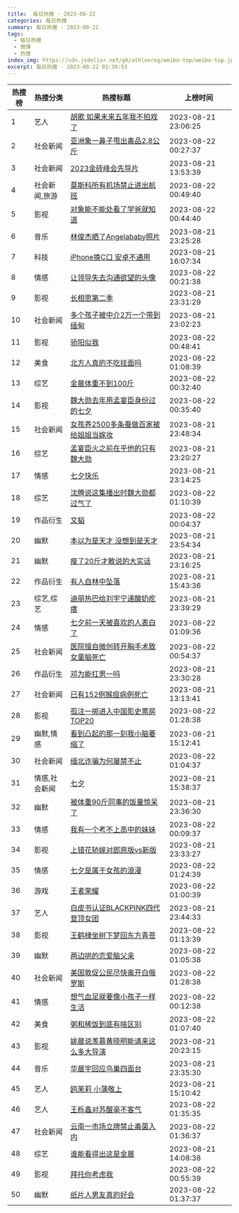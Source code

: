 ```yaml
---
title:  每日热搜 - 2023-08-22
categories: 每日热搜
summary: 每日热搜 - 2023-08-22
tags:
  - 每日热搜
  - 微博
  - 热搜
index_img: https://cdn.jsdelivr.net/gh/athlonreg/weibo-top/weibo-top.jpeg
excerpt: 每日热搜 - 2023-08-22 01:38:53
---
```


| 热搜榜 | 热搜分类 | 热搜标题 | 上榜时间 |
| --- | --- | --- | --- |
| 1 | 艺人 | [胡歌 如果未来五年我不拍戏了](https://s.weibo.com/weibo%3Fq%3D%2523%E8%83%A1%E6%AD%8C%20%E5%A6%82%E6%9E%9C%E6%9C%AA%E6%9D%A5%E4%BA%94%E5%B9%B4%E6%88%91%E4%B8%8D%E6%8B%8D%E6%88%8F%E4%BA%86%2523) | 2023-08-21 23:06:25 | 
| 2 | 社会新闻 | [亚洲象一鼻子甩出毒品2.8公斤](https://s.weibo.com/weibo%3Fq%3D%2523%E4%BA%9A%E6%B4%B2%E8%B1%A1%E4%B8%80%E9%BC%BB%E5%AD%90%E7%94%A9%E5%87%BA%E6%AF%92%E5%93%812.8%E5%85%AC%E6%96%A4%2523) | 2023-08-22 00:27:37 | 
| 3 | 社会新闻 | [2023金砖峰会先导片](https://s.weibo.com/weibo%3Fq%3D%25232023%E9%87%91%E7%A0%96%E5%B3%B0%E4%BC%9A%E5%85%88%E5%AF%BC%E7%89%87%2523) | 2023-08-21 13:53:39 | 
| 4 | 社会新闻,旅游 | [莫斯科所有机场禁止进出航班](https://s.weibo.com/weibo%3Fq%3D%2523%E8%8E%AB%E6%96%AF%E7%A7%91%E6%89%80%E6%9C%89%E6%9C%BA%E5%9C%BA%E7%A6%81%E6%AD%A2%E8%BF%9B%E5%87%BA%E8%88%AA%E7%8F%AD%2523) | 2023-08-22 00:49:40 | 
| 5 | 影视 | [对象能不能处看了学爸就知道](https://s.weibo.com/weibo%3Fq%3D%2523%E5%AF%B9%E8%B1%A1%E8%83%BD%E4%B8%8D%E8%83%BD%E5%A4%84%E7%9C%8B%E4%BA%86%E5%AD%A6%E7%88%B8%E5%B0%B1%E7%9F%A5%E9%81%93%2523) | 2023-08-22 00:44:40 | 
| 6 | 音乐 | [林俊杰晒了Angelababy照片](https://s.weibo.com/weibo%3Fq%3D%2523%E6%9E%97%E4%BF%8A%E6%9D%B0%E6%99%92%E4%BA%86Angelababy%E7%85%A7%E7%89%87%2523) | 2023-08-21 23:25:28 | 
| 7 | 科技 | [iPhone换C口 安卓不通用](https://s.weibo.com/weibo%3Fq%3D%2523iPhone%E6%8D%A2C%E5%8F%A3%20%E5%AE%89%E5%8D%93%E4%B8%8D%E9%80%9A%E7%94%A8%2523) | 2023-08-21 16:07:34 | 
| 8 | 情感 | [让领导失去沟通欲望的头像](https://s.weibo.com/weibo%3Fq%3D%2523%E8%AE%A9%E9%A2%86%E5%AF%BC%E5%A4%B1%E5%8E%BB%E6%B2%9F%E9%80%9A%E6%AC%B2%E6%9C%9B%E7%9A%84%E5%A4%B4%E5%83%8F%2523) | 2023-08-22 00:21:38 | 
| 9 | 影视 | [长相思第二季](https://s.weibo.com/weibo%3Fq%3D%2523%E9%95%BF%E7%9B%B8%E6%80%9D%E7%AC%AC%E4%BA%8C%E5%AD%A3%2523) | 2023-08-21 23:31:29 | 
| 10 | 社会新闻 | [多个孩子被中介2万一个带到缅甸](https://s.weibo.com/weibo%3Fq%3D%2523%E5%A4%9A%E4%B8%AA%E5%AD%A9%E5%AD%90%E8%A2%AB%E4%B8%AD%E4%BB%8B2%E4%B8%87%E4%B8%80%E4%B8%AA%E5%B8%A6%E5%88%B0%E7%BC%85%E7%94%B8%2523) | 2023-08-21 23:02:23 | 
| 11 | 影视 | [骄阳似我](https://s.weibo.com/weibo%3Fq%3D%2523%E9%AA%84%E9%98%B3%E4%BC%BC%E6%88%91%2523) | 2023-08-22 00:48:41 | 
| 12 | 美食 | [北方人真的不吃挂面吗](https://s.weibo.com/weibo%3Fq%3D%2523%E5%8C%97%E6%96%B9%E4%BA%BA%E7%9C%9F%E7%9A%84%E4%B8%8D%E5%90%83%E6%8C%82%E9%9D%A2%E5%90%97%2523) | 2023-08-22 01:08:39 | 
| 13 | 综艺 | [金晨体重不到100斤](https://s.weibo.com/weibo%3Fq%3D%2523%E9%87%91%E6%99%A8%E4%BD%93%E9%87%8D%E4%B8%8D%E5%88%B0100%E6%96%A4%2523) | 2023-08-22 00:32:40 | 
| 14 | 影视 | [魏大勋去年用孟宴臣身份过的七夕](https://s.weibo.com/weibo%3Fq%3D%2523%E9%AD%8F%E5%A4%A7%E5%8B%8B%E5%8E%BB%E5%B9%B4%E7%94%A8%E5%AD%9F%E5%AE%B4%E8%87%A3%E8%BA%AB%E4%BB%BD%E8%BF%87%E7%9A%84%E4%B8%83%E5%A4%95%2523) | 2023-08-22 00:35:40 | 
| 15 | 社会新闻 | [女孩养2500多条蚕做百家被给姐姐当嫁妆](https://s.weibo.com/weibo%3Fq%3D%2523%E5%A5%B3%E5%AD%A9%E5%85%BB2500%E5%A4%9A%E6%9D%A1%E8%9A%95%E5%81%9A%E7%99%BE%E5%AE%B6%E8%A2%AB%E7%BB%99%E5%A7%90%E5%A7%90%E5%BD%93%E5%AB%81%E5%A6%86%2523) | 2023-08-21 23:48:34 | 
| 16 | 综艺 | [孟宴臣火之前在乎他的只有魏大勋](https://s.weibo.com/weibo%3Fq%3D%2523%E5%AD%9F%E5%AE%B4%E8%87%A3%E7%81%AB%E4%B9%8B%E5%89%8D%E5%9C%A8%E4%B9%8E%E4%BB%96%E7%9A%84%E5%8F%AA%E6%9C%89%E9%AD%8F%E5%A4%A7%E5%8B%8B%2523) | 2023-08-21 23:20:27 | 
| 17 | 情感 | [七夕快乐](https://s.weibo.com/weibo%3Fq%3D%2523%E4%B8%83%E5%A4%95%E5%BF%AB%E4%B9%90%2523) | 2023-08-21 23:14:25 | 
| 18 | 综艺 | [沈腾说这集播出时魏大勋都过气了](https://s.weibo.com/weibo%3Fq%3D%2523%E6%B2%88%E8%85%BE%E8%AF%B4%E8%BF%99%E9%9B%86%E6%92%AD%E5%87%BA%E6%97%B6%E9%AD%8F%E5%A4%A7%E5%8B%8B%E9%83%BD%E8%BF%87%E6%B0%94%E4%BA%86%2523) | 2023-08-22 01:10:39 | 
| 19 | 作品衍生 | [文韬](https://s.weibo.com/weibo%3Fq%3D%2523%E6%96%87%E9%9F%AC%2523) | 2023-08-22 00:04:37 | 
| 20 | 幽默 | [本以为是天才 没想到是天才](https://s.weibo.com/weibo%3Fq%3D%2523%E6%9C%AC%E4%BB%A5%E4%B8%BA%E6%98%AF%E5%A4%A9%E6%89%8D%20%E6%B2%A1%E6%83%B3%E5%88%B0%E6%98%AF%E5%A4%A9%E6%89%8D%2523) | 2023-08-21 23:54:34 | 
| 21 | 幽默 | [瘦了20斤才敢说的大实话](https://s.weibo.com/weibo%3Fq%3D%2523%E7%98%A6%E4%BA%8620%E6%96%A4%E6%89%8D%E6%95%A2%E8%AF%B4%E7%9A%84%E5%A4%A7%E5%AE%9E%E8%AF%9D%2523) | 2023-08-21 23:16:25 | 
| 22 | 作品衍生 | [有人自林中坠落](https://s.weibo.com/weibo%3Fq%3D%2523%E6%9C%89%E4%BA%BA%E8%87%AA%E6%9E%97%E4%B8%AD%E5%9D%A0%E8%90%BD%2523) | 2023-08-21 15:43:36 | 
| 23 | 综艺,综艺 | [迪丽热巴给刘宇宁递酸奶疙瘩](https://s.weibo.com/weibo%3Fq%3D%2523%E8%BF%AA%E4%B8%BD%E7%83%AD%E5%B7%B4%E7%BB%99%E5%88%98%E5%AE%87%E5%AE%81%E9%80%92%E9%85%B8%E5%A5%B6%E7%96%99%E7%98%A9%2523) | 2023-08-21 23:39:29 | 
| 24 | 情感 | [七夕前一天被喜欢的人表白了](https://s.weibo.com/weibo%3Fq%3D%2523%E4%B8%83%E5%A4%95%E5%89%8D%E4%B8%80%E5%A4%A9%E8%A2%AB%E5%96%9C%E6%AC%A2%E7%9A%84%E4%BA%BA%E8%A1%A8%E7%99%BD%E4%BA%86%2523) | 2023-08-22 01:09:36 | 
| 25 | 社会新闻 | [医院擅自微创转开胸手术致女童脑死亡](https://s.weibo.com/weibo%3Fq%3D%2523%E5%8C%BB%E9%99%A2%E6%93%85%E8%87%AA%E5%BE%AE%E5%88%9B%E8%BD%AC%E5%BC%80%E8%83%B8%E6%89%8B%E6%9C%AF%E8%87%B4%E5%A5%B3%E7%AB%A5%E8%84%91%E6%AD%BB%E4%BA%A1%2523) | 2023-08-22 00:54:37 | 
| 26 | 作品衍生 | [邓为能扛男一吗](https://s.weibo.com/weibo%3Fq%3D%2523%E9%82%93%E4%B8%BA%E8%83%BD%E6%89%9B%E7%94%B7%E4%B8%80%E5%90%97%2523) | 2023-08-21 23:30:28 | 
| 27 | 社会新闻 | [已有152例猴痘病例死亡](https://s.weibo.com/weibo%3Fq%3D%2523%E5%B7%B2%E6%9C%89152%E4%BE%8B%E7%8C%B4%E7%97%98%E7%97%85%E4%BE%8B%E6%AD%BB%E4%BA%A1%2523) | 2023-08-21 13:13:41 | 
| 28 | 影视 | [孤注一掷进入中国影史票房TOP20](https://s.weibo.com/weibo%3Fq%3D%2523%E5%AD%A4%E6%B3%A8%E4%B8%80%E6%8E%B7%E8%BF%9B%E5%85%A5%E4%B8%AD%E5%9B%BD%E5%BD%B1%E5%8F%B2%E7%A5%A8%E6%88%BFTOP20%2523) | 2023-08-22 01:28:38 | 
| 29 | 幽默,情感 | [看到凸起的那一刻我小脑萎缩了](https://s.weibo.com/weibo%3Fq%3D%2523%E7%9C%8B%E5%88%B0%E5%87%B8%E8%B5%B7%E7%9A%84%E9%82%A3%E4%B8%80%E5%88%BB%E6%88%91%E5%B0%8F%E8%84%91%E8%90%8E%E7%BC%A9%E4%BA%86%2523) | 2023-08-21 15:12:41 | 
| 30 | 社会新闻 | [缅北诈骗为何屡禁不止](https://s.weibo.com/weibo%3Fq%3D%2523%E7%BC%85%E5%8C%97%E8%AF%88%E9%AA%97%E4%B8%BA%E4%BD%95%E5%B1%A1%E7%A6%81%E4%B8%8D%E6%AD%A2%2523) | 2023-08-22 01:04:37 | 
| 31 | 情感,社会新闻 | [七夕](https://s.weibo.com/weibo%3Fq%3D%2523%E4%B8%83%E5%A4%95%2523) | 2023-08-21 15:38:37 | 
| 32 | 幽默 | [被体重90斤同事的饭量惊呆了](https://s.weibo.com/weibo%3Fq%3D%2523%E8%A2%AB%E4%BD%93%E9%87%8D90%E6%96%A4%E5%90%8C%E4%BA%8B%E7%9A%84%E9%A5%AD%E9%87%8F%E6%83%8A%E5%91%86%E4%BA%86%2523) | 2023-08-21 23:36:30 | 
| 33 | 情感 | [我有一个考不上高中的妹妹](https://s.weibo.com/weibo%3Fq%3D%2523%E6%88%91%E6%9C%89%E4%B8%80%E4%B8%AA%E8%80%83%E4%B8%8D%E4%B8%8A%E9%AB%98%E4%B8%AD%E7%9A%84%E5%A6%B9%E5%A6%B9%2523) | 2023-08-22 00:09:37 | 
| 34 | 影视 | [上错花轿嫁对郎原版vs新版](https://s.weibo.com/weibo%3Fq%3D%2523%E4%B8%8A%E9%94%99%E8%8A%B1%E8%BD%BF%E5%AB%81%E5%AF%B9%E9%83%8E%E5%8E%9F%E7%89%88vs%E6%96%B0%E7%89%88%2523) | 2023-08-21 23:33:27 | 
| 35 | 情感 | [七夕是属于女孩的浪漫](https://s.weibo.com/weibo%3Fq%3D%2523%E4%B8%83%E5%A4%95%E6%98%AF%E5%B1%9E%E4%BA%8E%E5%A5%B3%E5%AD%A9%E7%9A%84%E6%B5%AA%E6%BC%AB%2523) | 2023-08-22 01:24:39 | 
| 36 | 游戏 | [王者荣耀](https://s.weibo.com/weibo%3Fq%3D%2523%E7%8E%8B%E8%80%85%E8%8D%A3%E8%80%80%2523) | 2023-08-22 01:00:39 | 
| 37 | 艺人 | [白皮书认证BLACKPINK四代登顶女团](https://s.weibo.com/weibo%3Fq%3D%2523%E7%99%BD%E7%9A%AE%E4%B9%A6%E8%AE%A4%E8%AF%81BLACKPINK%E5%9B%9B%E4%BB%A3%E7%99%BB%E9%A1%B6%E5%A5%B3%E5%9B%A2%2523) | 2023-08-21 23:44:33 | 
| 38 | 影视 | [王鹤棣坐树下梦回东方青苍](https://s.weibo.com/weibo%3Fq%3D%2523%E7%8E%8B%E9%B9%A4%E6%A3%A3%E5%9D%90%E6%A0%91%E4%B8%8B%E6%A2%A6%E5%9B%9E%E4%B8%9C%E6%96%B9%E9%9D%92%E8%8B%8D%2523) | 2023-08-22 01:13:39 | 
| 39 | 幽默 | [两边哄的恋爱脑父亲](https://s.weibo.com/weibo%3Fq%3D%2523%E4%B8%A4%E8%BE%B9%E5%93%84%E7%9A%84%E6%81%8B%E7%88%B1%E8%84%91%E7%88%B6%E4%BA%B2%2523) | 2023-08-22 01:05:38 | 
| 40 | 社会新闻 | [美国敦促公民尽快离开白俄罗斯](https://s.weibo.com/weibo%3Fq%3D%2523%E7%BE%8E%E5%9B%BD%E6%95%A6%E4%BF%83%E5%85%AC%E6%B0%91%E5%B0%BD%E5%BF%AB%E7%A6%BB%E5%BC%80%E7%99%BD%E4%BF%84%E7%BD%97%E6%96%AF%2523) | 2023-08-22 01:28:38 | 
| 41 | 情感 | [想气血足就要像小孩子一样生活](https://s.weibo.com/weibo%3Fq%3D%2523%E6%83%B3%E6%B0%94%E8%A1%80%E8%B6%B3%E5%B0%B1%E8%A6%81%E5%83%8F%E5%B0%8F%E5%AD%A9%E5%AD%90%E4%B8%80%E6%A0%B7%E7%94%9F%E6%B4%BB%2523) | 2023-08-22 00:12:38 | 
| 42 | 美食 | [粥和稀饭到底有啥区别](https://s.weibo.com/weibo%3Fq%3D%2523%E7%B2%A5%E5%92%8C%E7%A8%80%E9%A5%AD%E5%88%B0%E5%BA%95%E6%9C%89%E5%95%A5%E5%8C%BA%E5%88%AB%2523) | 2023-08-22 01:07:40 | 
| 43 | 影视 | [姚晨说羡慕黄晓明能请来这么多大导演](https://s.weibo.com/weibo%3Fq%3D%2523%E5%A7%9A%E6%99%A8%E8%AF%B4%E7%BE%A1%E6%85%95%E9%BB%84%E6%99%93%E6%98%8E%E8%83%BD%E8%AF%B7%E6%9D%A5%E8%BF%99%E4%B9%88%E5%A4%9A%E5%A4%A7%E5%AF%BC%E6%BC%94%2523) | 2023-08-21 20:23:15 | 
| 44 | 音乐 | [华晨宇回应鸟巢四面台](https://s.weibo.com/weibo%3Fq%3D%2523%E5%8D%8E%E6%99%A8%E5%AE%87%E5%9B%9E%E5%BA%94%E9%B8%9F%E5%B7%A2%E5%9B%9B%E9%9D%A2%E5%8F%B0%2523) | 2023-08-21 23:35:30 | 
| 45 | 艺人 | [鸥茉莉 小蒲敬上](https://s.weibo.com/weibo%3Fq%3D%2523%E9%B8%A5%E8%8C%89%E8%8E%89%20%E5%B0%8F%E8%92%B2%E6%95%AC%E4%B8%8A%2523) | 2023-08-21 15:10:42 | 
| 46 | 艺人 | [王栎鑫对苏醒毫不客气](https://s.weibo.com/weibo%3Fq%3D%2523%E7%8E%8B%E6%A0%8E%E9%91%AB%E5%AF%B9%E8%8B%8F%E9%86%92%E6%AF%AB%E4%B8%8D%E5%AE%A2%E6%B0%94%2523) | 2023-08-22 01:35:35 | 
| 47 | 社会新闻 | [云南一市场立牌禁止毒菌入内](https://s.weibo.com/weibo%3Fq%3D%2523%E4%BA%91%E5%8D%97%E4%B8%80%E5%B8%82%E5%9C%BA%E7%AB%8B%E7%89%8C%E7%A6%81%E6%AD%A2%E6%AF%92%E8%8F%8C%E5%85%A5%E5%86%85%2523) | 2023-08-22 01:36:37 | 
| 48 | 综艺 | [谁能看得出这是金晨](https://s.weibo.com/weibo%3Fq%3D%2523%E8%B0%81%E8%83%BD%E7%9C%8B%E5%BE%97%E5%87%BA%E8%BF%99%E6%98%AF%E9%87%91%E6%99%A8%2523) | 2023-08-21 14:08:38 | 
| 49 | 影视 | [拜托你考虑我](https://s.weibo.com/weibo%3Fq%3D%2523%E6%8B%9C%E6%89%98%E4%BD%A0%E8%80%83%E8%99%91%E6%88%91%2523) | 2023-08-22 00:55:39 | 
| 50 | 幽默 | [纸片人男友真的好会](https://s.weibo.com/weibo%3Fq%3D%2523%E7%BA%B8%E7%89%87%E4%BA%BA%E7%94%B7%E5%8F%8B%E7%9C%9F%E7%9A%84%E5%A5%BD%E4%BC%9A%2523) | 2023-08-22 01:37:37 | 
